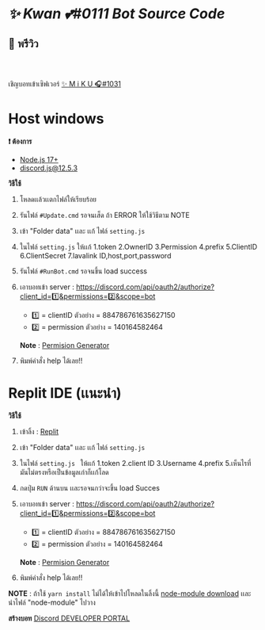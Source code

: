 
# _✨ Kwan 💕#0111   Bot Source Code_


## 📸 พรีวิว

![]()

![]()

![]()

เชิญบอทเข้าเซิฟเวอร์ [✨ M i K U 🎧#1031](https://discord.com/api/oauth2/authorize?client_id=884786761635627150&permissions=140164582464&scope=bot)

# Host windows
**❗ ต้องการ**

- [Node.js 17+](https://nodejs.org/en/download/)
- [discord.js@12.5.3](https://discord.js.org/#/)

**วิธีใช้**
1) โหลดเเล้วเเตกไฟล์ให้เรียบร้อย
2) รันไฟล์ ` #Update.cmd ` รอจนเส็ด ถ้า ERROR ให้ใช้วิธีตาม NOTE
3) เข้า "Folder data" เเละ เเก้ ไฟล์ ` setting.js ` 
4) ในไฟล์ ` setting.js ` ให้เเก้ 1.token 2.OwnerID 3.Permission 4.prefix 5.ClientID 6.ClientSecret 7.lavalink ID,host,port,password
5) รันไฟล์ ` #RunBot.cmd ` รอจนขึ้น load success
6) เอาบอทเข้า server : https://discord.com/api/oauth2/authorize?client_id=1️⃣&permissions=2️⃣&scope=bot
   - 1️⃣ = clientID ตัวอย่าง = 884786761635627150 
   - 2️⃣ = permission ตัวอย่าง = 140164582464 
  
   **Note** : [Permision Generator](https://discordapi.com/permissions.html)
7) พิมพ์คำสั่ง help ได้เลย!!

# Replit IDE (เเนะนำ)
**วิธีใช้** 
1) เข้าลิ้ง : [Replit]() 
2) เข้า "Folder data" เเละ เเก้ ไฟล์ ` setting.js `
3) ในไฟล์ `setting.js ` ให้เเก้ 1.token 2.client ID 3.Username 4.prefix 5.เห็นไรที่มันไม่ตรงหรือเป็นข้อมูลเก่าก็เเก้โลด
4) กดปุ่ม ` RUN ` ด้านบน เเละรอจนกว่าจะขึ้น load Succes
5) เอาบอทเข้า server : https://discord.com/api/oauth2/authorize?client_id=1️⃣&permissions=2️⃣&scope=bot
   - 1️⃣ = clientID ตัวอย่าง = 884786761635627150 
   - 2️⃣ = permission ตัวอย่าง = 140164582464 
  
   **Note** : [Permision Generator](https://discordapi.com/permissions.html)
6) พิมพ์คำสั่ง help ได้เลย!!


**NOTE** : ถ้าใช้ ` yarn install ` ไม่ได้ให้เข้าไปโหลดในลิ้งนี้ [node-module download](https://drive.google.com/drive/folders/1POrt9Owsp2yrt9wj0QnWCfjCs-wbZVqT?usp=sharing) เเละนำไฟล์ "node-module" ไปวาง


**สร้างบอท**
[Discord DEVELOPER PORTAL](https://discord.com/developers)

